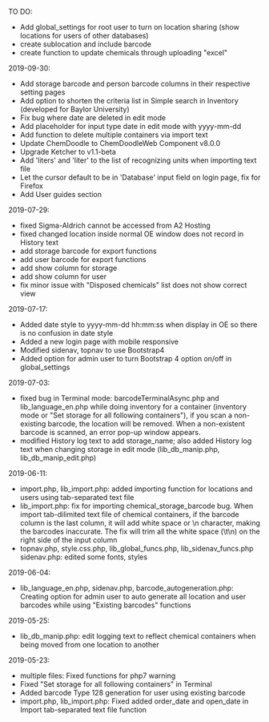 TO DO:
- Add global_settings for root user to turn on location sharing (show locations for users of other databases)
- create sublocation and include barcode
- create function to update chemicals through uploading "excel"

2019-09-30:
- Add storage barcode and person barcode columns in their respective setting pages
- Add option to shorten the criteria list in Simple search in Inventory 
    (developed for Baylor University)
- Fix bug where date are deleted in edit mode
- Add placeholder for input type date in edit mode with yyyy-mm-dd
- Add function to delete multiple containers via import text
- Update ChemDoodle to ChemDoodleWeb Component v8.0.0
- Upgrade Ketcher to v1.1-beta
- Add 'liters' and 'liter' to the list of recognizing units when importing text file
- Let the cursor default to be in 'Database' input field on login page,
    fix for Firefox
- Add User guides section


2019-07-29:
- fixed Sigma-Aldrich cannot be accessed from A2 Hosting
- fixed changed location inside normal OE window does not record in History text
- add storage barcode for export functions
- add user barcode for export functions
- add show column for storage
- add show column for user
- fix minor issue with "Disposed chemicals" list does not show correct view

2019-07-17:
- Added date style to yyyy-mm-dd hh:mm:ss when display in OE so there is no confusion in date style
- Added a new login page with mobile responsive
- Modified sidenav, topnav to use Bootstrap4
- Added option for admin user to turn Bootstrap 4 option on/off in global_settings

2019-07-03:
- fixed bug in Terminal mode: barcodeTerminalAsync.php and lib_language_en.php
        while doing inventory for a container (inventory mode or "Set storage 
        for all following containers"), if you scan a non-existing barcode, 
        the location will be removed. When a non-existent barcode is scanned,
        an error pop-up window appears.
- modified History log text to add storage_name; also added History log text
        when changing storage in edit mode (lib_db_manip.php, lib_db_manip_edit.php)

2019-06-11:
- import.php, lib_import.php: added importing function for locations and
        users using tab-separated text file
- lib_import.php: fix for importing chemical_storage_barcode bug. 
        When import tab-dilimited text file of chemical containers, if the
        barcode column is the last column, it will add white space or \n
        character, making the barcodes inaccurate. The fix will trim all the
        white space (\t\n) on the right side of the input column
- topnav.php, style.css.php, lib_global_funcs.php, lib_sidenav_funcs.php
        sidenav.php: edited some fonts, styles

2019-06-04:
- lib_language_en.php, sidenav.php, barcode_autogeneration.php: 
        Creating option for admin user to auto generate all location and 
        user barcodes while using "Existing barcodes" functions

2019-05-25:
- lib_db_manip.php: edit logging text to reflect chemical containers when 
    being moved from one location to another

2019-05-23:
- multiple files: Fixed functions for php7 warning
- Fixed "Set storage for all following containers" in Terminal
- Added barcode Type 128 generation for user using existing barcode
- import.php, lib_import.php: Fixed added order_date and open_date in 
        Import tab-separated text file function
